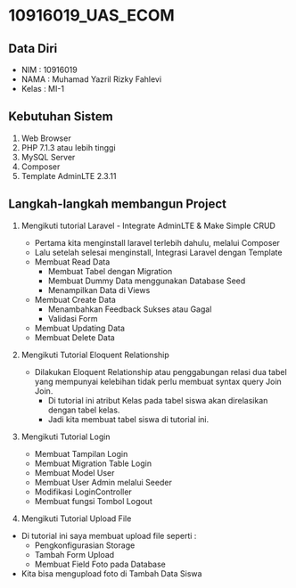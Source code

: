 # 10916019_UAS_ECOM


## Data Diri
- NIM   : 10916019
- NAMA  : Muhamad Yazril Rizky Fahlevi
- Kelas : MI-1

## Kebutuhan Sistem
1. Web Browser
2. PHP 7.1.3 atau lebih tinggi
3. MySQL Server
4. Composer
5. Template AdminLTE 2.3.11

## Langkah-langkah membangun Project
1. Mengikuti tutorial Laravel - Integrate AdminLTE & Make Simple CRUD
    - Pertama kita menginstall laravel terlebih dahulu, melalui Composer
    - Lalu setelah selesai menginstall, Integrasi Laravel dengan Template
    - Membuat Read Data
        - Membuat Tabel dengan Migration
        - Membuat Dummy Data menggunakan Database Seed
        - Menampilkan Data di Views
    - Membuat Create Data
        - Menambahkan Feedback Sukses atau Gagal
        - Validasi Form
    - Membuat Updating Data
    - Membuat Delete Data

2. Mengikuti Tutorial Eloquent Relationship

    - Dilakukan Eloquent Relationship atau penggabungan relasi dua tabel yang mempunyai kelebihan tidak perlu membuat syntax query Join Join.
        - Di tutorial ini atribut Kelas pada tabel siswa akan direlasikan dengan tabel kelas.
        - Jadi kita membuat tabel siswa di tutorial ini.

3. Mengikuti Tutorial Login 

    - Membuat Tampilan Login 
    - Membuat Migration Table Login
    - Membuat Model User
    - Membuat User Admin melalui Seeder
    - Modifikasi LoginController
    - Membuat fungsi Tombol Logout 
    
4. Mengikuti Tutorial Upload File    
 
- Di tutorial ini saya membuat upload file seperti :
    - Pengkonfigurasian Storage
    - Tambah Form Upload 
    - Membuat Field Foto pada Database
- Kita bisa mengupload foto di Tambah Data Siswa

    
